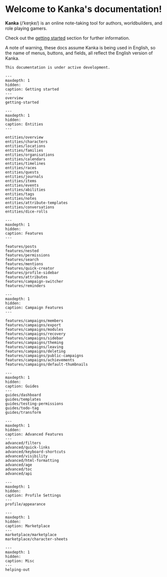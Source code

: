# Welcome to Kanka's documentation!

**Kanka** (/ˈkɐŋkɐ/) is an online note-taking tool for authors, worldbuilders, and role playing gamers.

Check out the [getting started](getting-started) section for further information.

A note of warning, these docs assume Kanka is being used in English, so the name of menus, buttons, and fields, all reflect the English version of Kanka.


```{admonition} Note
This documentation is under active development.
```

```{toctree}
---
maxdepth: 1
hidden:
caption: Getting started
---
overview
getting-started
```

```{toctree}
---
maxdepth: 1
hidden:
caption: Entities
---

entities/overview
entities/characters
entities/locations
entities/families
entities/organisations
entities/calendars
entities/timelines
entities/races
entities/quests
entities/journals
entities/items
entities/events
entities/abilities
entities/tags
entities/notes
entities/attribute-templates
entities/conversations
entities/dice-rolls
```

```{toctree}
---
maxdepth: 1
hidden:
caption: Features
---

features/posts
features/nested
features/permissions
features/search
features/mentions
features/quick-creator
features/profile-sidebar
features/attributes
features/campaign-switcher
features/reminders
```

```{toctree}
---
maxdepth: 1
hidden:
caption: Campaign Features
---

features/campaigns/members
features/campaigns/export
features/campaigns/modules
features/campaigns/recovery
features/campaigns/sidebar
features/campaigns/theming
features/campaigns/leaving
features/campaigns/deleting
features/campaigns/public-campaigns
features/campaigns/achievements
features/campaigns/default-thumbnails
```

```{toctree}
---
maxdepth: 1
hidden:
caption: Guides
---
guides/dashboard
guides/templates
guides/testing-permissions
guides/todo-tag
guides/transform
```

```{toctree}
---
maxdepth: 1
hidden:
caption: Advanced Features
---
advanced/filters
advanced/quick-links
advanced/keyboard-shortcuts
advanced/visibility
advanced/html-formatting
advanced/age
advanced/toc
advanced/api
```

```{toctree}
---
maxdepth: 1
hidden:
caption: Profile Settings
---
profile/appearance
```

```{toctree}
---
maxdepth: 1
hidden:
caption: Marketplace
---
marketplace/marketplace
marketplace/character-sheets
```

```{toctree}
---
maxdepth: 1
hidden:
caption: Misc
---
helping-out
```
